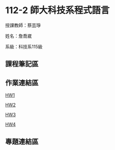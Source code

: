 # 112-2 師大科技系程式語言

授課教師：蔡芸琤

姓名：詹喬崴

系級：科技系115級

## 課程筆記區
## 作業連結區
[HW1](https://github.com/chiaoweichan/PL/commit/9d7c9f64097f83477205f076259011ce8e1bdb29)

[HW2](https://github.com/chiaoweichan/PL/blob/main/education_salary.py)

[HW3](https://youtu.be/Oyddt7Y53qc)

[HW4](https://github.com/chiaoweichan/PL/blob/main/PL_HW4.ipynb)

## 專題連結區
